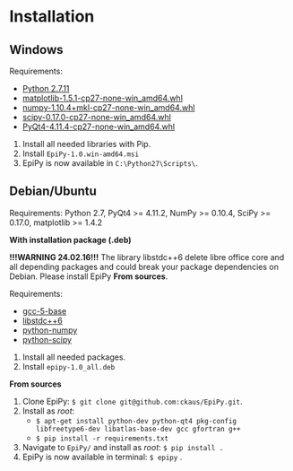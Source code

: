 # Installation

## Windows

Requirements:

* [Python 2.7.11](https://www.python.org/downloads/release/python-2711/)
* [matplotlib-1.5.1-cp27-none-win_amd64.whl](http://www.lfd.uci.edu/~gohlke/pythonlibs/#matplotlib)
* [numpy-1.10.4+mkl-cp27-none-win_amd64.whl](http://www.lfd.uci.edu/~gohlke/pythonlibs/#numpy)
* [scipy-0.17.0-cp27-none-win_amd64.whl](http://www.lfd.uci.edu/~gohlke/pythonlibs/#scipy)
* [PyQt4-4.11.4-cp27-none-win_amd64.whl](http://www.lfd.uci.edu/~gohlke/pythonlibs/#pyqt4)

1. Install all needed libraries with Pip.
2. Install `EpiPy-1.0.win-amd64.msi`
3. EpiPy is now available in `C:\Python27\Scripts\`.

## Debian/Ubuntu
Requirements: Python 2.7, PyQt4 >= 4.11.2, NumPy >= 0.10.4, SciPy >= 0.17.0, matplotlib >= 1.4.2

**With installation package (.deb)**

**!!!WARNING 24.02.16!!!** The library libstdc++6 delete libre office core and all depending packages and could break your package dependencies on Debian. Please install EpiPy **From sources**. 

Requirements:

* [gcc-5-base](https://packages.debian.org/stretch/gcc-5-base)
* [libstdc++6](https://packages.debian.org/stretch/libstdc++6)
* [python-numpy](https://packages.debian.org/stretch/python-numpy)
* [python-scipy](https://packages.debian.org/stretch/python-scipy)

1. Install all needed packages.
2. Install `epipy-1.0_all.deb`

**From sources**

1. Clone EpiPy: `$ git clone git@github.com:ckaus/EpiPy.git`.
2. Install as *root*:
    * `$ apt-get install python-dev python-qt4 pkg-config libfreetype6-dev libatlas-base-dev gcc gfortran g++`
    * `$ pip install -r requirements.txt`
3. Navigate to `EpiPy/` and install as *root*: `$ pip install .`
4. EpiPy is now available in terminal: `$ epipy` .

